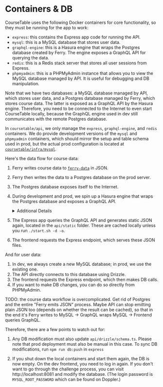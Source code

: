 # Containers & DB

CourseTable uses the following Docker containers for core functionality, so they must be running for the app to work:

- `express`: this contains the Express app code for running the API.
- `mysql`: this is a MySQL database that stores user data.
- `graphql-engine`: this is a Hasura engine that wraps the Postgres database created by Ferry. The engine exposes a GraphQL API for querying the data.
- `redis`: this is a Redis stack server that stores all user sessions from Express.
- `phpmyadmin`: this is a PHPMyAdmin instance that allows you to view the MySQL database managed by API. It is useful for debugging and DB manipulation.

Note that we have two databases: a MySQL database managed by API, which stores user data, and a Postgres database managed by Ferry, which stores course data. The latter is exposed as a GraphQL API by the Hasura engine. Therefore, you need to be connected to the Internet to even start CourseTable locally, because the GraphQL engine used in dev still communicates with the remote Postgres database.

In `coursetable/api`, we only manage the `express`, `graphql-engine`, and `redis` containers. We do provide development versions of the `mysql` and `phpmyadmin` containers, which should mirror the setup and table schema used in prod, but the actual prod configuration is located at [`coursetable/infra/mysql`](https://github.com/coursetable/infra/blob/main/mysql/docker-compose.yml).

Here's the data flow for course data:

1. Ferry writes course data to [`ferry-data`](https://github.com/coursetable/ferry-data) in JSON.
2. Ferry then writes the data to a Postgres database on the prod server.
3. The Postgres database exposes itself to the Internet.
4. During development and prod, we spin up a Hasura engine that wraps the Postgres database and exposes a GraphQL API.
   <details>
   <summary>Additional Details</summary>

   > For security purposes, the Hasura Engine is only exposed to the localhost loopback interface (`127.0.0.1`). Therefore, the production Hasura Engine cannot be directly accessed from the Internet.
   >
   > When modifying the development Hasura Engine through the console at `localhost:8085`, configuration changes are synced to a special schema in the Ferry database. To sync the changes to the production Hasura Engine, we only need to restart its container.

   </details>

5. The Express app queries the GraphQL API and generates static JSON again, located in the `api/static` folder. These are cached locally unless you run `./start.sh -d -o`.
6. The frontend requests the Express endpoint, which serves these JSON files.

And for user data:

1. In dev, we always create a new MySQL database; in prod, we use the existing one.
2. The API directly connects to this database using Drizzle.
3. The frontend requests the Express endpoint, which then makes DB calls.
4. If you want to make DB changes, you can do so directly from PHPMyAdmin.

TODO: the course data workflow is overcomplicated. Get rid of Postgres and the entire "Ferry emits JSON" process. Maybe API can stop emitting plain JSON too (depends on whether the result can be cached), so that in the end it's Ferry writes to MySQL -> GraphQL wraps MySQL -> Frontend queries GraphQL.

Therefore, there are a few points to watch out for:

1. Any DB modification must also update `api/drizzle/schema.ts`. Please note that prod deployment must also be manual in this case. To sync DB modifications, run `npm run db:push` in `express`

2. If you shut down the local containers and start them again, the DB is now empty. On the dev frontend, you need to log in again. If you don't want to go through the challenge process, you can visit http://localhost:8081 and modify the database. (The login password is `MYSQL_ROOT_PASSWORD` which can be found on Doppler.)
